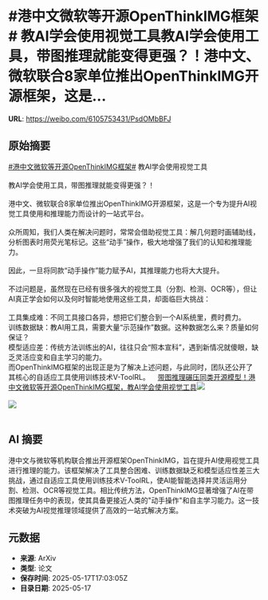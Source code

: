 # #港中文微软等开源OpenThinkIMG框架# 教AI学会使用视觉工具教AI学会使用工具，带图推理就能变得更强？！港中文、微软联合8家单位推出OpenThinkIMG开源框架，这是...

**URL**: https://weibo.com/6105753431/PsdOMbBFJ

## 原始摘要

<a href="https://m.weibo.cn/search?containerid=231522type%3D1%26t%3D10%26q%3D%23%E6%B8%AF%E4%B8%AD%E6%96%87%E5%BE%AE%E8%BD%AF%E7%AD%89%E5%BC%80%E6%BA%90OpenThinkIMG%E6%A1%86%E6%9E%B6%23&amp;extparam=%23%E6%B8%AF%E4%B8%AD%E6%96%87%E5%BE%AE%E8%BD%AF%E7%AD%89%E5%BC%80%E6%BA%90OpenThinkIMG%E6%A1%86%E6%9E%B6%23" data-hide=""><span class="surl-text">#港中文微软等开源OpenThinkIMG框架#</span></a> 教AI学会使用视觉工具<br><br>教AI学会使用工具，带图推理就能变得更强？！<br><br>港中文、微软联合8家单位推出OpenThinkIMG开源框架，这是一个专为提升AI视觉工具使用和推理能力而设计的一站式平台。<br><br>众所周知，我们人类在解决问题时，常常会借助视觉工具：解几何题时画辅助线，分析图表时用荧光笔标记。这些“动手”操作，极大地增强了我们的认知和推理能力。<br><br>因此，一旦将同款“动手操作”能力赋予AI，其推理能力也将大大提升。<br><br>不过问题是，虽然现在已经有很多强大的视觉工具（分割、检测、OCR等），但让AI真正学会如何以及何时智能地使用这些工具，却面临巨大挑战：<br><br>工具集成难：不同工具接口各异，想把它们整合到一个AI系统里，费时费力。<br>训练数据缺：教AI用工具，需要大量“示范操作”数据。这种数据怎么来？质量如何保证？<br>模型适应差：传统方法训练出的AI，往往只会“照本宣科”，遇到新情况就傻眼，缺乏灵活应变和自主学习的能力。<br>而OpenThinkIMG框架的出现正是为了解决上述问题，与此同时，团队还公开了其核心的自适应工具使用训练技术V-ToolRL。<a href="https://weibo.cn/sinaurl?u=https%3A%2F%2Fmp.weixin.qq.com%2Fs%2FBU1M6aOidMkr9mBiAKyA3Q" data-hide=""><span class="url-icon"><img style="width: 1rem;height: 1rem" src="https://h5.sinaimg.cn/upload/2015/09/25/3/timeline_card_small_web_default.png" referrerpolicy="no-referrer"></span><span class="surl-text">带图推理碾压同类开源模型！港中文微软等开源OpenThinkIMG框架，教AI学会使用视觉工具</span></a><img style="" src="https://tvax2.sinaimg.cn/large/006Fd7o3ly1i1id2mlvoyj314m0h40z6.jpg" referrerpolicy="no-referrer"><br><br><img style="" src="https://tvax3.sinaimg.cn/large/006Fd7o3ly1i1id2oqul2j31320fkjx7.jpg" referrerpolicy="no-referrer"><br><br>

## AI 摘要

港中文与微软等机构联合推出开源框架OpenThinkIMG，旨在提升AI使用视觉工具进行推理的能力。该框架解决了工具整合困难、训练数据缺乏和模型适应性差三大挑战，通过自适应工具使用训练技术V-ToolRL，使AI能智能选择并灵活运用分割、检测、OCR等视觉工具。相比传统方法，OpenThinkIMG显著增强了AI在带图推理任务中的表现，使其具备更接近人类的"动手操作"和自主学习能力。这一技术突破为AI视觉推理领域提供了高效的一站式解决方案。

## 元数据

- **来源**: ArXiv
- **类型**: 论文
- **保存时间**: 2025-05-17T17:03:05Z
- **目录日期**: 2025-05-17
